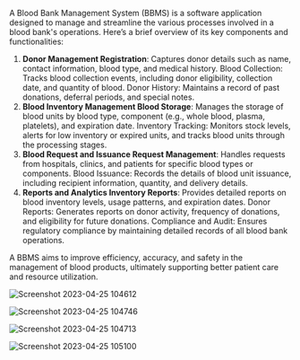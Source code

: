 A Blood Bank Management System (BBMS) is a software application designed to manage and streamline the various processes involved in a blood bank's operations. Here’s a brief overview of its key components and functionalities:

1. <b>Donor Management Registration</b>: Captures donor details such as name, contact information, blood type, and medical history.
Blood Collection: Tracks blood collection events, including donor eligibility, collection date, and quantity of blood.
Donor History: Maintains a record of past donations, deferral periods, and special notes.
2. <b>Blood Inventory Management Blood Storage</b>: Manages the storage of blood units by blood type, component (e.g., whole blood, plasma, platelets), and expiration date.
Inventory Tracking: Monitors stock levels, alerts for low inventory or expired units, and tracks blood units through the processing stages.
3. <b>Blood Request and Issuance Request Management</b>: Handles requests from hospitals, clinics, and patients for specific blood types or components.
Blood Issuance: Records the details of blood unit issuance, including recipient information, quantity, and delivery details.
5. <b>Reports and Analytics Inventory Reports</b>: Provides detailed reports on blood inventory levels, usage patterns, and expiration dates.
Donor Reports: Generates reports on donor activity, frequency of donations, and eligibility for future donations.
Compliance and Audit: Ensures regulatory compliance by maintaining detailed records of all blood bank operations.

A BBMS aims to improve efficiency, accuracy, and safety in the management of blood products, ultimately supporting better patient care and resource utilization.

![Screenshot 2023-04-25 104612](https://github.com/user-attachments/assets/381121a0-d578-419b-930c-f8196645ca0f)


![Screenshot 2023-04-25 104746](https://github.com/user-attachments/assets/6d7f9d77-a0cd-459e-aee2-14966b398e85)


![Screenshot 2023-04-25 104713](https://github.com/user-attachments/assets/7e5cd6b8-bbf4-4267-a64d-052aa6f91ff3)

![Screenshot 2023-04-25 105100](https://github.com/user-attachments/assets/4427aae0-529d-48c1-bea4-0e4e477bf23b)
